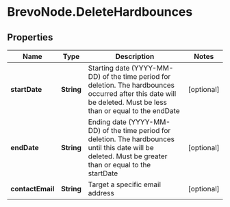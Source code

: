 # BrevoNode.DeleteHardbounces

## Properties
Name | Type | Description | Notes
------------ | ------------- | ------------- | -------------
**startDate** | **String** | Starting date (YYYY-MM-DD) of the time period for deletion. The hardbounces occurred after this date will be deleted. Must be less than or equal to the endDate | [optional] 
**endDate** | **String** | Ending date (YYYY-MM-DD) of the time period for deletion. The hardbounces until this date will be deleted. Must be greater than or equal to the startDate | [optional] 
**contactEmail** | **String** | Target a specific email address | [optional] 


